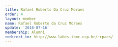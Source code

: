 ```yaml
---
title: Rafael Roberto Da Cruz Moraes
order: 4
layout: member
name: Rafael Roberto da Cruz Moraes
update: '2018-07-16'
membership: Alumni
redirect_to: http://www.labes.icmc.usp.br/~rpaes/
---
```



